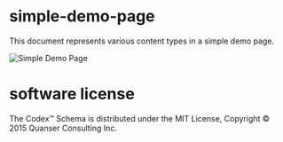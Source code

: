 # simple-demo-page
This document represents various content types in a simple demo page.

![Simple Demo Page](https://www.quansermobileapps.com/public/simple-demo-page.gif)

# software license
The Codex™ Schema is distributed under the MIT License, Copyright © 2015 Quanser Consulting Inc.
